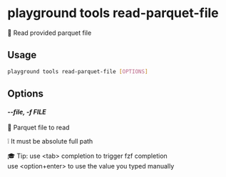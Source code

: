 # playground tools read-parquet-file

🔖 Read provided parquet file

## Usage

```bash
playground tools read-parquet-file [OPTIONS]
```

## Options

#### *--file, -f FILE*

🔖 Parquet file to read  
  
❕ It must be absolute full path  
  
🎓 Tip: use \<tab\> completion to trigger fzf completion  
        use \<option+enter\> to use the value you typed manually


